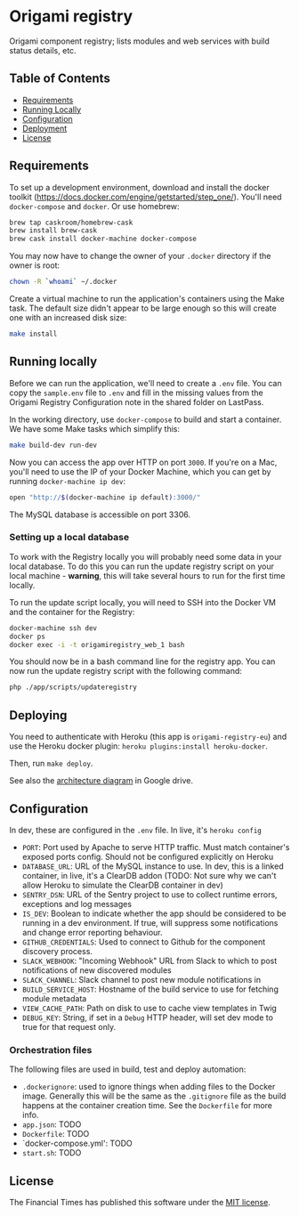 Origami registry
================

Origami component registry; lists modules and web services with build status details, etc.

Table of Contents
-----------------

  * [Requirements](#requirements)
  * [Running Locally](#running-locally)
  * [Configuration](#configuration)
  * [Deployment](#deployment)
  * [License](#license)

Requirements
------------

To set up a development environment, download and install the docker toolkit (https://docs.docker.com/engine/getstarted/step_one/).  You'll need `docker-compose` and `docker`.  Or use homebrew:

```sh
brew tap caskroom/homebrew-cask
brew install brew-cask
brew cask install docker-machine docker-compose
```

You may now have to change the owner of your `.docker` directory if the owner is root:

```sh
chown -R `whoami` ~/.docker
```

Create a virtual machine to run the application's containers using the Make task. The default size didn't appear to be large enough so this will create one with an increased disk size:

```sh
make install
```

Running locally
---------------

Before we can run the application, we'll need to create a `.env` file. You can copy the `sample.env` file to `.env` and fill in the missing values from the Origami Registry Configuration note in the shared folder on LastPass.

In the working directory, use `docker-compose` to build and start a container. We have some Make tasks which simplify this:

```sh
make build-dev run-dev
```

Now you can access the app over HTTP on port `3000`. If you're on a Mac, you'll need to use the IP of your Docker Machine, which you can get by running `docker-machine ip dev`:

```sh
open "http://$(docker-machine ip default):3000/"
```

The MySQL database is accessible on port 3306.

### Setting up a local database

To work with the Registry locally you will probably need some data in your local database. To do this you can run the update registry script on your local machine - **warning**, this will take several hours to run for the first time locally.

To run the update script locally, you will need to SSH into the Docker VM and the container for the Registry:

```sh
docker-machine ssh dev
docker ps
docker exec -i -t origamiregistry_web_1 bash
```

You should now be in a bash command line for the registry app. You can now run the update registry script with the following command:

```sh
php ./app/scripts/updateregistry
```

Deploying
---------

You need to authenticate with Heroku (this app is `origami-registry-eu`) and use the Heroku docker plugin: `heroku plugins:install heroku-docker`.

Then, run `make deploy`.

See also the [architecture diagram](https://docs.google.com/drawings/d/1dP1nrX6H2VLQoeDt3Y1TWYOTZSUexESY3QUmPupMpxA/edit) in Google drive.

Configuration
-------------

In dev, these are configured in the `.env` file.  In live, it's `heroku config`

* `PORT`: Port used by Apache to serve HTTP traffic.  Must match container's exposed ports config.  Should not be configured explicitly on Heroku
* `DATABASE_URL`: URL of the MySQL instance to use.  In dev, this is a linked container, in live, it's a ClearDB addon (TODO: Not sure why we can't allow Heroku to simulate the ClearDB container in dev)
* `SENTRY_DSN`: URL of the Sentry project to use to collect runtime errors, exceptions and log messages
* `IS_DEV`: Boolean to indicate whether the app should be considered to be running in a dev environment.  If true, will suppress some notifications and change error reporting behaviour.
* `GITHUB_CREDENTIALS`: Used to connect to Github for the component discovery process.
* `SLACK_WEBHOOK`: "Incoming Webhook" URL from Slack to which to post notifications of new discovered modules
* `SLACK_CHANNEL`: Slack channel to post new module notifications in
* `BUILD_SERVICE_HOST`: Hostname of the build service to use for fetching module metadata
* `VIEW_CACHE_PATH`: Path on disk to use to cache view templates in Twig
* `DEBUG_KEY`: String, if set in a `Debug` HTTP header, will set dev mode to true for that request only.

### Orchestration files

The following files are used in build, test and deploy automation:

* `.dockerignore`: used to ignore things when adding files to the Docker image.  Generally this will be the same as the `.gitignore` file as the build happens at the container creation time.  See the `Dockerfile` for more info.
* `app.json`: TODO
* `Dockerfile`: TODO
* `docker-compose.yml': TODO
* `start.sh`: TODO

License
-------

The Financial Times has published this software under the [MIT license][license].

[license]: http://opensource.org/licenses/MIT
